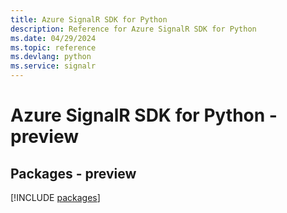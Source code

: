 ```yaml
---
title: Azure SignalR SDK for Python
description: Reference for Azure SignalR SDK for Python
ms.date: 04/29/2024
ms.topic: reference
ms.devlang: python
ms.service: signalr
---
```

# Azure SignalR SDK for Python - preview
## Packages - preview
[!INCLUDE [packages](signalr-index.md)]
